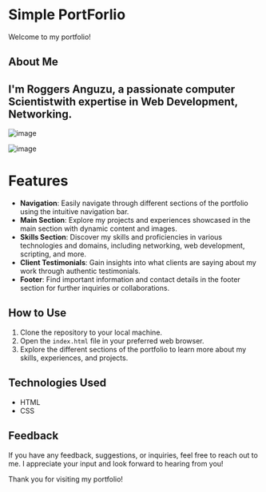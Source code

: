 # Simple PortForlio

Welcome to my portfolio!

## About Me

## I'm Roggers Anguzu, a passionate computer Scientistwith expertise in Web Development, Networking. 

![image](https://github.com/netforgetechnologies/HTML-CSS/assets/141458053/6b33ab65-2455-4ff9-a00c-fba81aa0a9b6)

![image](https://github.com/netforgetechnologies/HTML-CSS/assets/141458053/de386dcf-3404-4e34-9d95-8e1ec73b305c)


# Features

- **Navigation**: Easily navigate through different sections of the portfolio using the intuitive navigation bar.
- **Main Section**: Explore my projects and experiences showcased in the main section with dynamic content and images.
- **Skills Section**: Discover my skills and proficiencies in various technologies and domains, including networking, web development, scripting, and more.
- **Client Testimonials**: Gain insights into what clients are saying about my work through authentic testimonials.
- **Footer**: Find important information and contact details in the footer section for further inquiries or collaborations.


## How to Use

1. Clone the repository to your local machine.
2. Open the `index.html` file in your preferred web browser.
3. Explore the different sections of the portfolio to learn more about my skills, experiences, and projects.

## Technologies Used

- HTML
- CSS

## Feedback

If you have any feedback, suggestions, or inquiries, feel free to reach out to me. I appreciate your input and look forward to hearing from you!

Thank you for visiting my portfolio!
